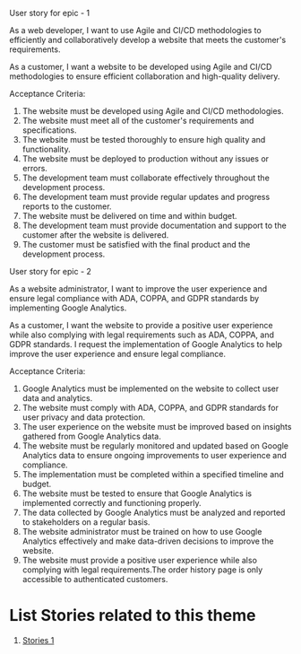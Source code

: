 User story for epic - 1

As a web developer, I want to use Agile and CI/CD methodologies to efficiently and collaboratively develop a website that meets the customer's requirements.

As a customer, I want a website to be developed using Agile and CI/CD methodologies to ensure efficient collaboration and high-quality delivery.

Acceptance Criteria:

1. The website must be developed using Agile and CI/CD methodologies. 
2. The website must meet all of the customer's requirements and specifications. 
3. The website must be tested thoroughly to ensure high quality and functionality. 
4. The website must be deployed to production without any issues or errors. 
5. The development team must collaborate effectively throughout the development process. 
6. The development team must provide regular updates and progress reports to the customer. 
7. The website must be delivered on time and within budget. 
8. The development team must provide documentation and support to the customer after the website is delivered. 
9. The customer must be satisfied with the final product and the development process.

User story for epic - 2

As a website administrator, I want to improve the user experience and ensure legal compliance with ADA, COPPA, and GDPR standards by implementing Google Analytics.

As a customer, I want the website to provide a positive user experience while also complying with legal requirements such as ADA, COPPA, and GDPR standards. I request the implementation of Google Analytics to help improve the user experience and ensure legal compliance.

Acceptance Criteria:

1. Google Analytics must be implemented on the website to collect user data and analytics. 
2. The website must comply with ADA, COPPA, and GDPR standards for user privacy and data protection. 
3. The user experience on the website must be improved based on insights gathered from Google Analytics data. 
4. The website must be regularly monitored and updated based on Google Analytics data to ensure ongoing improvements to user experience and compliance. 
5. The implementation must be completed within a specified timeline and budget. 
6. The website must be tested to ensure that Google Analytics is implemented correctly and functioning properly. 
7. The data collected by Google Analytics must be analyzed and reported to stakeholders on a regular basis. 
8. The website administrator must be trained on how to use Google Analytics effectively and make data-driven decisions to improve the website. 
9. The website must provide a positive user experience while also complying with legal requirements.The order history page is only accessible to authenticated customers.


# List Stories related to this theme
1. [Stories 1](documentation/templates/theme/initiatives/epics/stories/tasks/task_template.md)